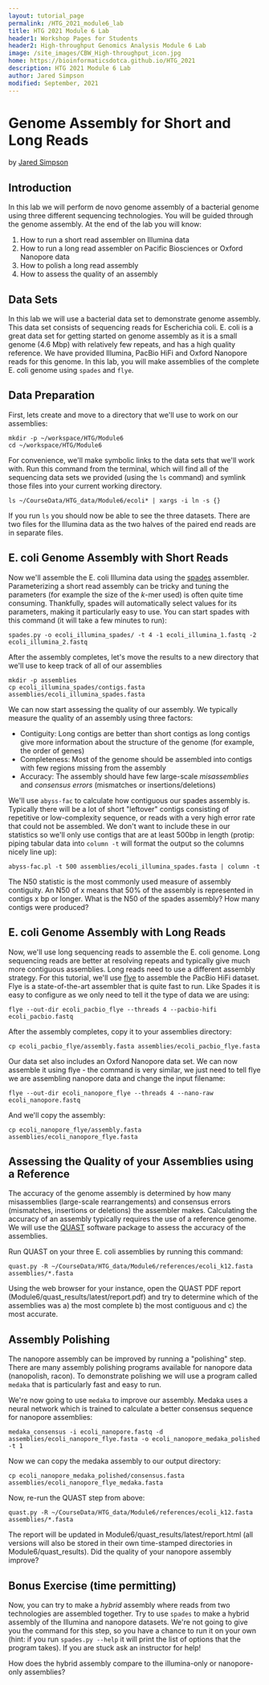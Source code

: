 ```yaml
---
layout: tutorial_page
permalink: /HTG_2021_module6_lab
title: HTG 2021 Module 6 Lab
header1: Workshop Pages for Students
header2: High-throughput Genomics Analysis Module 6 Lab
image: /site_images/CBW_High-throughput_icon.jpg
home: https://bioinformaticsdotca.github.io/HTG_2021
description: HTG 2021 Module 6 Lab
author: Jared Simpson
modified: September, 2021
---
```


# Genome Assembly for Short and Long Reads

by [Jared Simpson](https://simpsonlab.github.io)

## Introduction

In this lab we will perform de novo genome assembly of a bacterial genome using three different sequencing technologies. You will be guided through the genome assembly. At the end of the lab you will know:

1. How to run a short read assembler on Illumina data
2. How to run a long read assembler on Pacific Biosciences or Oxford Nanopore data
3. How to polish a long read assembly
4. How to assess the quality of an assembly

## Data Sets

In this lab we will use a bacterial data set to demonstrate genome assembly. This data set consists of sequencing reads for Escherichia coli. E. coli is a great data set for getting started on genome assembly as it is a small genome (4.6 Mbp) with relatively few repeats, and has a high quality reference. We have provided Illumina, PacBio HiFi and Oxford Nanopore reads for this genome. In this lab, you will make assemblies of the complete E. coli genome using `spades` and `flye`. 

## Data Preparation

First, lets create and move to a directory that we'll use to work on our assemblies:

```
mkdir -p ~/workspace/HTG/Module6
cd ~/workspace/HTG/Module6
```

For convenience, we'll make symbolic links to the data sets that we'll work with. Run this command from the terminal, which will find all of the sequencing data sets we provided (using the `ls` command) and symlink those files into your current working directory.


```
ls ~/CourseData/HTG_data/Module6/ecoli* | xargs -i ln -s {}
```

If you run `ls` you should now be able to see the three datasets. There are two files for the Illumina data as the two halves of the paired end reads are in separate files.

## E. coli Genome Assembly with Short Reads

Now we'll assemble the E. coli Illumina data using the [spades](http://bioinf.spbau.ru/spades) assembler. Parameterizing a short read assembly can be tricky and tuning the parameters (for example the size of the *k*-mer used) is often quite time consuming. Thankfully, spades will automatically select values for its parameters, making it particularly easy to use. You can start spades with this command (it will take a few minutes to run):

```
spades.py -o ecoli_illumina_spades/ -t 4 -1 ecoli_illumina_1.fastq -2 ecoli_illumina_2.fastq
```

After the assembly completes, let's move the results to a new directory that we'll use to keep track of all of our assemblies

```
mkdir -p assemblies
cp ecoli_illumina_spades/contigs.fasta assemblies/ecoli_illumina_spades.fasta
```

We can now start assessing the quality of our assembly. We typically measure the quality of an assembly using three factors:

- Contiguity: Long contigs are better than short contigs as long contigs give more information about the structure of the genome (for example, the order of genes)
- Completeness: Most of the genome should be assembled into contigs with few regions missing from the assembly
- Accuracy: The assembly should have few large-scale *misassemblies* and *consensus errors* (mismatches or insertions/deletions)

We'll use `abyss-fac` to calculate how contiguous our spades assembly is. Typically there will be a lot of short "leftover" contigs consisting of repetitive or low-complexity sequence, or reads with a very high error rate that could not be assembled. We don't want to include these in our statistics so we'll only use contigs that are at least 500bp in length (protip: piping tabular data into `column -t` will format the output so the columns nicely line up):

```
abyss-fac.pl -t 500 assemblies/ecoli_illumina_spades.fasta | column -t
```

The N50 statistic is the most commonly used measure of assembly contiguity. An N50 of x means that 50% of the assembly is represented in contigs x bp or longer. What is the N50 of the spades assembly? How many contigs were produced?

## E. coli Genome Assembly with Long Reads

Now, we'll use long sequencing reads to assemble the E. coli genome. Long sequencing reads are better at resolving repeats and typically give much more contiguous assemblies. Long reads need to use a different assembly strategy. For this tutorial, we'll use [flye](https://github.com/fenderglass/Flye) to assemble the PacBio HiFi dataset. Flye is a state-of-the-art assembler that is quite fast to run. Like Spades it is easy to configure as we only need to tell it the type of data we are using:

```
flye --out-dir ecoli_pacbio_flye --threads 4 --pacbio-hifi ecoli_pacbio.fastq
```

After the assembly completes, copy it to your assemblies directory:

```
cp ecoli_pacbio_flye/assembly.fasta assemblies/ecoli_pacbio_flye.fasta
```

Our data set also includes an Oxford Nanopore data set. We can now assemble it using flye - the command is very similar, we just need to tell flye we are assembling nanopore data and change the input filename:

```
flye --out-dir ecoli_nanopore_flye --threads 4 --nano-raw ecoli_nanopore.fastq
```

And we'll copy the assembly:

```
cp ecoli_nanopore_flye/assembly.fasta assemblies/ecoli_nanopore_flye.fasta
```

## Assessing the Quality of your Assemblies using a Reference

The accuracy of the genome assembly is determined by how many misassemblies (large-scale rearrangements) and consensus errors (mismatches, insertions or deletions) the assembler makes. Calculating the accuracy of an assembly typically requires the use of a reference genome. We will use the [QUAST](http://quast.bioinf.spbau.ru/) software package to assess the accuracy of the assemblies.

Run QUAST on your three E. coli assemblies by running this command:

```
quast.py -R ~/CourseData/HTG_data/Module6/references/ecoli_k12.fasta assemblies/*.fasta
```

Using the web browser for your instance, open the QUAST PDF report (Module6/quast_results/latest/report.pdf) and try to determine which of the assemblies was a) the most complete b) the most contiguous and c) the most accurate.

## Assembly Polishing

The nanopore assembly can be improved by running a "polishing" step. There are many assembly polishing programs available for nanopore data (nanopolish, racon). To demonstrate polishing we will use a program called `medaka` that is particularly fast and easy to run. 

We're now going to use `medaka` to improve our assembly. Medaka uses a neural network which is trained to calculate a better consensus sequence for nanopore assemblies:

```
medaka_consensus -i ecoli_nanopore.fastq -d assemblies/ecoli_nanopore_flye.fasta -o ecoli_nanopore_medaka_polished -t 1
```

Now we can copy the medaka assembly to our output directory:

```
cp ecoli_nanopore_medaka_polished/consensus.fasta assemblies/ecoli_nanopore_flye_medaka.fasta
```

Now, re-run the QUAST step from above:

```
quast.py -R ~/CourseData/HTG_data/Module6/references/ecoli_k12.fasta assemblies/*.fasta
```

The report will be updated in Module6/quast_results/latest/report.html (all versions will also be stored in their own time-stamped directories in Module6/quast_results). Did the quality of your nanopore assembly improve?

## Bonus Exercise (time permitting)

Now, you can try to make a _hybrid_ assembly where reads from two technologies are assembled together. Try to use `spades` to make a hybrid assembly of the Illumina and nanopore datasets. We're not going to give you the command for this step, so you have a chance to run it on your own (hint: if you run `spades.py --help` it will print the list of options that the program takes). If you are stuck ask an instructor for help!

How does the hybrid assembly compare to the illumina-only or nanopore-only assemblies? 
